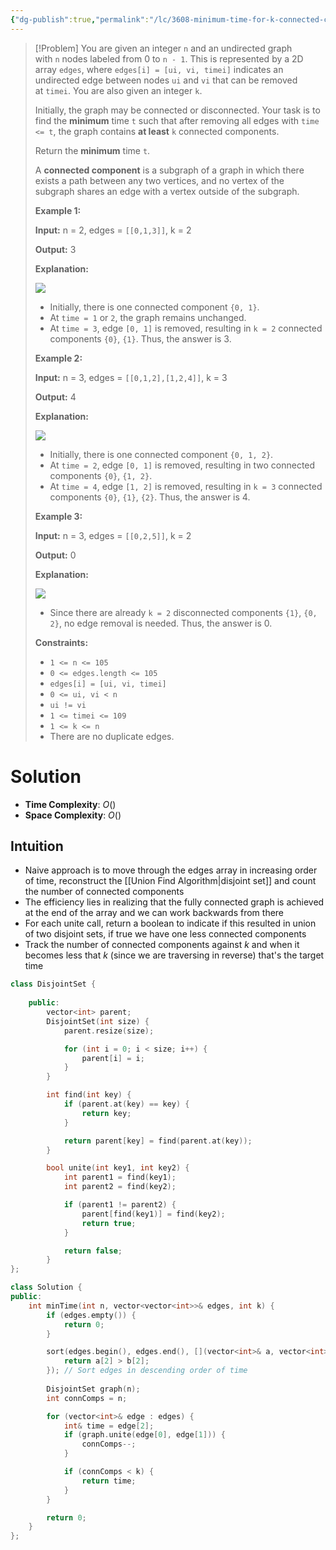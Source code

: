 ```yaml
---
{"dg-publish":true,"permalink":"/lc/3608-minimum-time-for-k-connected-components/","tags":["unionFind"]}
---
```


>[!Problem]
>You are given an integer `n` and an undirected graph with `n` nodes labeled from 0 to `n - 1`. This is represented by a 2D array `edges`, where `edges[i] = [ui, vi, timei]` indicates an undirected edge between nodes `ui` and `vi` that can be removed at `timei`.
> You are also given an integer `k`.
> 
> Initially, the graph may be connected or disconnected. Your task is to find the **minimum** time `t` such that after removing all edges with `time <= t`, the graph contains **at least** `k` connected components.
> 
> Return the **minimum** time `t`.
> 
> A **connected component** is a subgraph of a graph in which there exists a path between any two vertices, and no vertex of the subgraph shares an edge with a vertex outside of the subgraph.
> 
> **Example 1:**
> 
> **Input:** n = 2, edges = `[[0,1,3]]`, k = 2
> 
> **Output:** 3
> 
> **Explanation:**
> 
> ![](https://assets.leetcode.com/uploads/2025/05/31/screenshot-2025-06-01-at-022724.png)
> 
> - Initially, there is one connected component `{0, 1}`.
> - At `time = 1` or `2`, the graph remains unchanged.
> - At `time = 3`, edge `[0, 1]` is removed, resulting in `k = 2` connected components `{0}`, `{1}`. Thus, the answer is 3.
> 
> **Example 2:**
> 
> **Input:** n = 3, edges = `[[0,1,2],[1,2,4]]`, k = 3
> 
> **Output:** 4
> 
> **Explanation:**
> 
> ![](https://assets.leetcode.com/uploads/2025/05/31/screenshot-2025-06-01-at-022812.png)
> 
> - Initially, there is one connected component `{0, 1, 2}`.
> - At `time = 2`, edge `[0, 1]` is removed, resulting in two connected components `{0}`, `{1, 2}`.
> - At `time = 4`, edge `[1, 2]` is removed, resulting in `k = 3` connected components `{0}`, `{1}`, `{2}`. Thus, the answer is 4.
> 
> **Example 3:**
> 
> **Input:** n = 3, edges = `[[0,2,5]]`, k = 2
> 
> **Output:** 0
> 
> **Explanation:**
> 
> ![](https://assets.leetcode.com/uploads/2025/05/31/screenshot-2025-06-01-at-022930.png)
> 
> - Since there are already `k = 2` disconnected components `{1}`, `{0, 2}`, no edge removal is needed. Thus, the answer is 0.
> 
> **Constraints:**
> 
> - `1 <= n <= 105`
> - `0 <= edges.length <= 105`
> - `edges[i] = [ui, vi, timei]`
> - `0 <= ui, vi < n`
> - `ui != vi`
> - `1 <= timei <= 109`
> - `1 <= k <= n`
> - There are no duplicate edges.

# Solution
- **Time Complexity**: $O()$
- **Space Complexity**: $O()$
## Intuition
- Naive approach is to move through the edges array in increasing order of time, reconstruct the [[Union Find Algorithm\|disjoint set]] and count the number of connected components
- The efficiency lies in realizing that the fully connected graph is achieved at the end of the array and we can work backwards from there
- For each unite call, return a boolean to indicate if this resulted in union of two disjoint sets, if true we have one less connected components
- Track the number of connected components against $k$ and when it becomes less that $k$ (since we are traversing in reverse) that's the target time
```cpp
class DisjointSet {
    
    public:
        vector<int> parent;
        DisjointSet(int size) {
            parent.resize(size);

            for (int i = 0; i < size; i++) {
                parent[i] = i;
            }
        }

        int find(int key) {
            if (parent.at(key) == key) {
                return key;
            }

            return parent[key] = find(parent.at(key));
        }

        bool unite(int key1, int key2) {
            int parent1 = find(key1);
            int parent2 = find(key2);

            if (parent1 != parent2) {
                parent[find(key1)] = find(key2);
                return true;
            }

            return false;
        }
};

class Solution {
public:
    int minTime(int n, vector<vector<int>>& edges, int k) {
        if (edges.empty()) {
            return 0;
        }

        sort(edges.begin(), edges.end(), [](vector<int>& a, vector<int>&b) {
            return a[2] > b[2];
        }); // Sort edges in descending order of time
        
        DisjointSet graph(n);
        int connComps = n;

        for (vector<int>& edge : edges) {
            int& time = edge[2];
            if (graph.unite(edge[0], edge[1])) {
                connComps--;
            }

            if (connComps < k) {
                return time;
            }   
        }

        return 0;
    }
};
```